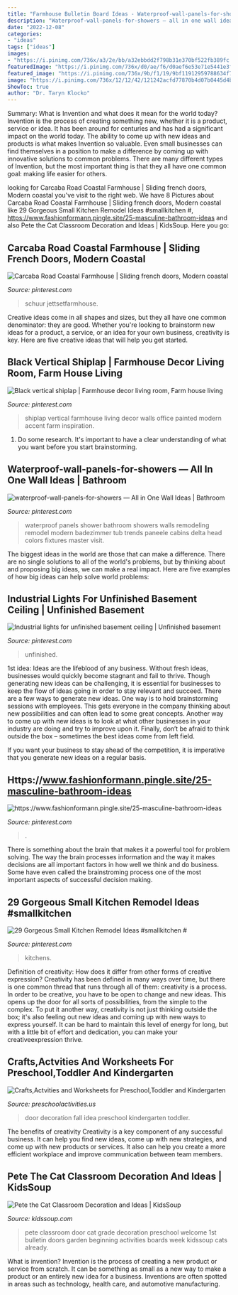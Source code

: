 ```yaml
---
title: "Farmhouse Bulletin Board Ideas - Waterproof-wall-panels-for-showers — All In One Wall Ideas"
description: "Waterproof-wall-panels-for-showers — all in one wall ideas"
date: "2022-12-08"
categories:
- "ideas"
tags: ["ideas"]
images:
- "https://i.pinimg.com/736x/a3/2e/bb/a32ebbdd2f798b31e370bf522fb389fc.jpg"
featuredImage: "https://i.pinimg.com/736x/d0/ae/f6/d0aef6e53e71e5441e3f2e52240dce7c.jpg"
featured_image: "https://i.pinimg.com/736x/9b/f1/19/9bf11912959788634f749d3a852dab1a.jpg"
image: "https://i.pinimg.com/736x/12/12/42/121242acfd77870b4d07b0445d4b7564--bathroom-makeovers-bathroom-remodeling.jpg"
ShowToc: true
author: "Dr. Taryn Klocko"
---
```



Summary: What is Invention and what does it mean for the world today?
Invention is the process of creating something new, whether it is a product, service or idea. It has been around for centuries and has had a significant impact on the world today. The ability to come up with new ideas and products is what makes Invention so valuable. Even small businesses can find themselves in a position to make a difference by coming up with innovative solutions to common problems. There are many different types of Invention, but the most important thing is that they all have one common goal: making life easier for others.

	

		
looking for Carcaba Road Coastal Farmhouse | Sliding french doors, Modern coastal you've visit to the right web. We have 8 Pictures about Carcaba Road Coastal Farmhouse | Sliding french doors, Modern coastal like 29 Gorgeous Small Kitchen Remodel Ideas #smallkitchen #, https://www.fashionformann.pingle.site/25-masculine-bathroom-ideas and also Pete the Cat Classroom Decoration and Ideas | KidsSoup. Here you go:
		
    
## Carcaba Road Coastal Farmhouse | Sliding French Doors, Modern Coastal

<img loading=lazy src="https://i.pinimg.com/736x/a3/2e/bb/a32ebbdd2f798b31e370bf522fb389fc.jpg" onerror="this.onerror=null;this.src='https://tse3.mm.bing.net/th?id=OIP.Le-DnehEzWCMJ38veogf7gHaLH&amp;pid=15.1';" alt="Carcaba Road Coastal Farmhouse | Sliding french doors, Modern coastal">

_Source: pinterest.com_

>schuur jettsetfarmhouse. 

	

Creative ideas come in all shapes and sizes, but they all have one common denominator: they are good. Whether you're looking to brainstorm new ideas for a product, a service, or an idea for your own business, creativity is key. Here are five creative ideas that will help you get started.

    
## Black Vertical Shiplap | Farmhouse Decor Living Room, Farm House Living

<img loading=lazy src="https://i.pinimg.com/736x/9b/f1/19/9bf11912959788634f749d3a852dab1a.jpg" onerror="this.onerror=null;this.src='https://tse1.mm.bing.net/th?id=OIP.Ch0TzP8kJmi-5J8LXEa4qwHaJ3&amp;pid=15.1';" alt="Black vertical shiplap | Farmhouse decor living room, Farm house living">

_Source: pinterest.com_

>shiplap vertical farmhouse living decor walls office painted modern accent farm inspiration. 

	

1. Do some research. It's important to have a clear understanding of what you want before you start brainstorming.

    
## Waterproof-wall-panels-for-showers — All In One Wall Ideas | Bathroom

<img loading=lazy src="https://i.pinimg.com/736x/12/12/42/121242acfd77870b4d07b0445d4b7564--bathroom-makeovers-bathroom-remodeling.jpg" onerror="this.onerror=null;this.src='https://tse3.mm.bing.net/th?id=OIP._XFWhfavLh6bpnBlfvwlugHaLG&amp;pid=15.1';" alt="waterproof-wall-panels-for-showers — All in One Wall Ideas | Bathroom">

_Source: pinterest.com_

>waterproof panels shower bathroom showers walls remodeling remodel modern badezimmer tub trends paneele cabins delta head colors fixtures master visit. 

	

The biggest ideas in the world are those that can make a difference. There are no single solutions to all of the world's problems, but by thinking about and proposing big ideas, we can make a real impact. Here are five examples of how big ideas can help solve world problems:

    
## Industrial Lights For Unfinished Basement Ceiling | Unfinished Basement

<img loading=lazy src="https://i.pinimg.com/736x/ec/1a/90/ec1a903db61477bd3f34826caf47aff1.jpg" onerror="this.onerror=null;this.src='https://tse1.mm.bing.net/th?id=OIP.ASG2_jGM5ikmaa0aKb89hgHaJ3&amp;pid=15.1';" alt="Industrial lights for unfinished basement ceiling | Unfinished basement">

_Source: pinterest.com_

>unfinished. 

	

1st idea:
Ideas are the lifeblood of any business. Without fresh ideas, businesses would quickly become stagnant and fail to thrive. Though generating new ideas can be challenging, it is essential for businesses to keep the flow of ideas going in order to stay relevant and succeed.
There are a few ways to generate new ideas. One way is to hold brainstorming sessions with employees. This gets everyone in the company thinking about new possibilities and can often lead to some great concepts. Another way to come up with new ideas is to look at what other businesses in your industry are doing and try to improve upon it. Finally, don’t be afraid to think outside the box – sometimes the best ideas come from left field.

If you want your business to stay ahead of the competition, it is imperative that you generate new ideas on a regular basis.

    
## Https://www.fashionformann.pingle.site/25-masculine-bathroom-ideas

<img loading=lazy src="https://i.pinimg.com/736x/70/79/84/7079848af8ec111b336a4bd52e1ebc15.jpg" onerror="this.onerror=null;this.src='https://tse3.mm.bing.net/th?id=OIP.LmyJ8qZIfuH8vVzG0xrH4QHaJ3&amp;pid=15.1';" alt="https://www.fashionformann.pingle.site/25-masculine-bathroom-ideas">

_Source: pinterest.com_

>. 

	

There is something about the brain that makes it a powerful tool for problem solving. The way the brain processes information and the way it makes decisions are all important factors in how well we think and do business. Some have even called the brainstroming process one of the most important aspects of successful decision making.

    
## 29 Gorgeous Small Kitchen Remodel Ideas #smallkitchen #

<img loading=lazy src="https://i.pinimg.com/736x/d0/ae/f6/d0aef6e53e71e5441e3f2e52240dce7c.jpg" onerror="this.onerror=null;this.src='https://tse2.mm.bing.net/th?id=OIP.YPeAWLOb7AW-4Nvh-JLstwHaOa&amp;pid=15.1';" alt="29 Gorgeous Small Kitchen Remodel Ideas #smallkitchen #">

_Source: pinterest.com_

>kitchens. 

	

Definition of creativity: How does it differ from other forms of creative expression?
Creativity has been defined in many ways over time, but there is one common thread that runs through all of them: creativity is a process. In order to be creative, you have to be open to change and new ideas. This opens up the door for all sorts of possibilities, from the simple to the complex.
To put it another way, creativity is not just thinking outside the box; it's also feeling out new ideas and coming up with new ways to express yourself. It can be hard to maintain this level of energy for long, but with a little bit of effort and dedication, you can make your creativeexpression thrive.

    
## Crafts,Actvities And Worksheets For Preschool,Toddler And Kindergarten

<img loading=lazy src="http://www.preschoolactivities.us/wp-content/uploads/2017/11/fall-door-decoration-idea.jpg" onerror="this.onerror=null;this.src='https://tse2.mm.bing.net/th?id=OIP.hhW53hH4TMljtD6oieWQwgHaNF&amp;pid=15.1';" alt="Crafts,Actvities and Worksheets for Preschool,Toddler and Kindergarten">

_Source: preschoolactivities.us_

>door decoration fall idea preschool kindergarten toddler. 

	

The benefits of creativity
Creativity is a key component of any successful business. It can help you find new ideas, come up with new strategies, and come up with new products or services. It also can help you create a more efficient workplace and improve communication between team members.

    
## Pete The Cat Classroom Decoration And Ideas | KidsSoup

<img loading=lazy src="http://www.kidssoup.com/sites/default/files/media/Pete-CAt-Door.JPG" onerror="this.onerror=null;this.src='https://tse3.mm.bing.net/th?id=OIP.vBroDdw4GU1fp6pTygfIyQAAAA&amp;pid=15.1';" alt="Pete the Cat Classroom Decoration and Ideas | KidsSoup">

_Source: kidssoup.com_

>pete classroom door cat grade decoration preschool welcome 1st bulletin doors garden beginning activities boards week kidssoup cats already. 

	

What is invention?
Invention is the process of creating a new product or service from scratch. It can be something as small as a new way to make a product or an entirely new idea for a business. Inventions are often spotted in areas such as technology, health care, and automotive manufacturing.

